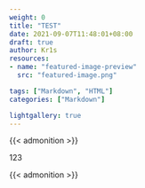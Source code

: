 ```yaml
---
weight: 0
title: "TEST"
date: 2021-09-07T11:48:01+08:00
draft: true
author: Kr1s
resources:
- name: "featured-image-preview"
  src: "featured-image.png"

tags: ["Markdown", "HTML"]
categories: ["Markdown"]

lightgallery: true
---
```


{{< admonition >}}

123

{{< admonition >}}